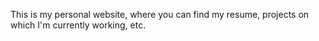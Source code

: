 This is my personal website, where you can find my resume, projects on which I'm currently working, etc.

